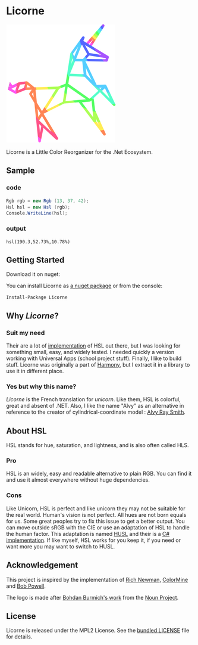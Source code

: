 # Licorne

![Licorn colorful logo](logo.png)

Licorne is a Little Color Reorganizer for the .Net Ecosystem.

## Sample

### code

```C#
Rgb rgb = new Rgb (13, 37, 42);
Hsl hsl = new Hsl (rgb);
Console.WriteLine(hsl);
```

### output

    hsl(190.3,52.73%,10.78%)

## Getting Started

Download it on nuget:

You can install Licorne as [a nuget package](https://nuget.org/packages/Licorne) or from the console: 

    Install-Package Licorne

## Why _Licorne_?

### Suit my need

Their are a lot of [implemen](https://github.com/Litipk/ColorSharp)[tation](https://github.com/THEjoezack/ColorMine) of HSL out there, but I was looking for something small, easy, and widely tested. I needed quickly a version working with Universal Apps (school project stuff). Finally, I like to build stuff. Licorne was originally a part of [Harmony](https://github.com/aloisdg/Harmony/), but I extract it in a library to use it in different place.

### Yes but why this name?

_Licorne_ is the French translation for _unicorn_. Like them, HSL is colorful, great and absent of .NET.  Also, I like the name "Alvy" as an alternative in reference to the creator of cylindrical-coordinate model : [Alvy Ray Smith](https://en.wikipedia.org/wiki/Alvy_Ray_Smith).

## About HSL

<!-- Add more stuff about HSL -->
HSL stands for hue, saturation, and lightness, and is also often called HLS.

### Pro

HSL is an widely, easy and readable alternative to plain RGB. You can find it and use it almost everywhere without huge dependencies.

### Cons

Like Unicorn, HSL is perfect and like unicorn they may not be suitable for the real world. Human's vision is not perfect. All hues are not born equals for us. Some great peoples try to fix this issue to get a better output. You can move outside sRGB with the CIE or use an adaptation of HSL to handle the human factor. This adaptation is named [HUSL](http://www.husl-colors.org/) and their is a [C# implementation](https://github.com/husl-colors/husl-csharp). If like myself, HSL works for you keep it, if you need or want more you may want to switch to HUSL.

## Acknowledgement

This project is inspired by the implementation of [Rich Newman](https://richnewman.wordpress.com/about/code-listings-and-diagrams/hslcolor-class/), [ColorMine](https://github.com/THEjoezack/ColorMine) and [Bob Powell](https://web.archive.org/web/20110425154034/http://bobpowell.net/RGBHSB.htm).

The logo is made after [Bohdan Burmich's work](https://thenounproject.com/term/unicorn/131626/) from the [Noun Project](https://thenounproject.com).

## License

Licorne is released under the MPL2 License. See the [bundled LICENSE](https://github.com/aloisdg/Licorne/blob/master/License) file for details.